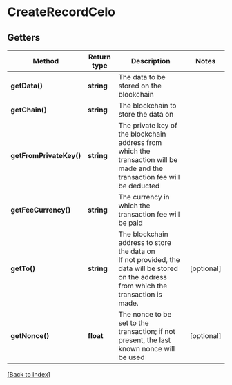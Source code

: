 # CreateRecordCelo

## Getters

Method | Return type | Description | Notes
------------ | ------------- | ------------- | -------------
**getData()** | **string** | The data to be stored on the blockchain |
**getChain()** | **string** | The blockchain to store the data on |
**getFromPrivateKey()** | **string** | The private key of the blockchain address from which the transaction will be made and the transaction fee will be deducted |
**getFeeCurrency()** | **string** | The currency in which the transaction fee will be paid |
**getTo()** | **string** | The blockchain address to store the data on<br/>If not provided, the data will be stored on the address from which the transaction is made. | [optional]
**getNonce()** | **float** | The nonce to be set to the transaction; if not present, the last known nonce will be used | [optional]

[[Back to Index]](../index.md)
